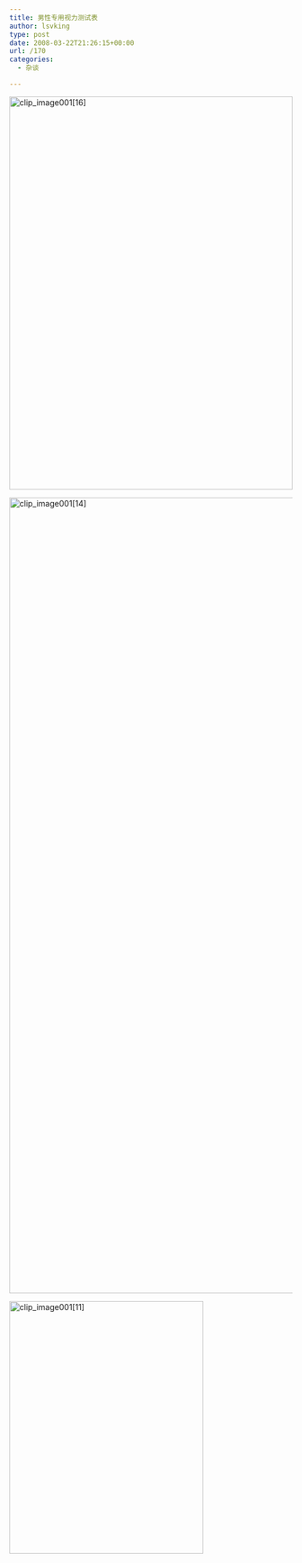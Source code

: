 ```yaml
---
title: 男性专用视力测试表
author: lsvking
type: post
date: 2008-03-22T21:26:15+00:00
url: /170
categories:
  - 杂谈

---
```

[<img style="border-right: 0px; border-top: 0px; border-left: 0px; border-bottom: 0px" height="699" alt="clip_image001[16]" src="http://lsvking.github.io/wp-content/uploads/2008/03/windowslivewriter57aabc1310d2-12cb9clip-image00116-thumb.jpg" width="504" border="0" />][1]

[<img style="border-right: 0px; border-top: 0px; border-left: 0px; border-bottom: 0px" height="1415" alt="clip_image001[14]" src="http://lsvking.github.io/wp-content/uploads/2008/03/windowslivewriter57aabc1310d2-12cb9clip-image00114-thumb.jpg" width="567" border="0" />][2]

[<img style="border-right: 0px; border-top: 0px; border-left: 0px; border-bottom: 0px" height="449" alt="clip_image001[11]" src="http://lsvking.github.io/wp-content/uploads/2008/03/windowslivewriter57aabc1310d2-12cb9clip-image00111-thumb.jpg" width="345" border="0" />][3]

 [1]: http://lsvking.github.io/wp-content/uploads/2008/03/windowslivewriter57aabc1310d2-12cb9clip-image00116.jpg
 [2]: http://lsvking.github.io/wp-content/uploads/2008/03/windowslivewriter57aabc1310d2-12cb9clip-image00114.jpg
 [3]: http://lsvking.github.io/wp-content/uploads/2008/03/windowslivewriter57aabc1310d2-12cb9clip-image00111.jpg